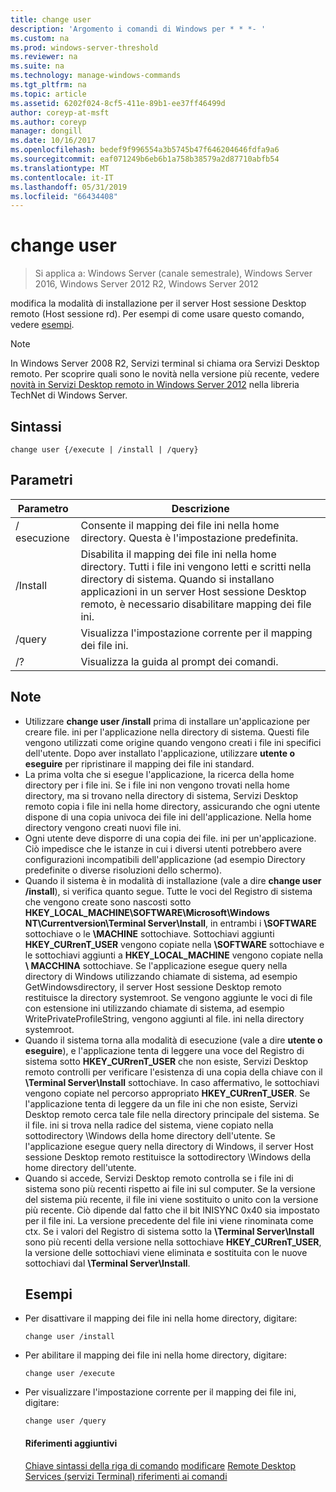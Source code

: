 ```yaml
---
title: change user
description: 'Argomento i comandi di Windows per * * *- '
ms.custom: na
ms.prod: windows-server-threshold
ms.reviewer: na
ms.suite: na
ms.technology: manage-windows-commands
ms.tgt_pltfrm: na
ms.topic: article
ms.assetid: 6202f024-8cf5-411e-89b1-ee37ff46499d
author: coreyp-at-msft
ms.author: coreyp
manager: dongill
ms.date: 10/16/2017
ms.openlocfilehash: bedef9f996554a3b5745b47f646204646fdfa9a6
ms.sourcegitcommit: eaf071249b6eb6b1a758b38579a2d87710abfb54
ms.translationtype: MT
ms.contentlocale: it-IT
ms.lasthandoff: 05/31/2019
ms.locfileid: "66434408"
---
```

# <a name="change-user"></a>change user

>Si applica a: Windows Server (canale semestrale), Windows Server 2016, Windows Server 2012 R2, Windows Server 2012

modifica la modalità di installazione per il server Host sessione Desktop remoto (Host sessione rd).
Per esempi di come usare questo comando, vedere [esempi](#BKMK_examples).
> [!NOTE]
> In Windows Server 2008 R2, Servizi terminal si chiama ora Servizi Desktop remoto. Per scoprire quali sono le novità nella versione più recente, vedere [novità in Servizi Desktop remoto in Windows Server 2012](https://technet.microsoft.com/library/hh831527) nella libreria TechNet di Windows Server.
> ## <a name="syntax"></a>Sintassi
> ```
> change user {/execute | /install | /query}
> ```
> ## <a name="parameters"></a>Parametri
> 
> | Parametro |                                                                                                 Descrizione                                                                                                  |
> |-----------|--------------------------------------------------------------------------------------------------------------------------------------------------------------------------------------------------------------|
> | / esecuzione  |                                                                Consente il mapping dei file ini nella home directory. Questa è l'impostazione predefinita.                                                                 |
> | /Install  | Disabilita il mapping dei file ini nella home directory. Tutti i file ini vengono letti e scritti nella directory di sistema. Quando si installano applicazioni in un server Host sessione Desktop remoto, è necessario disabilitare mapping dei file ini. |
> |  /query   |                                                                             Visualizza l'impostazione corrente per il mapping dei file ini.                                                                              |
> |    /?     |                                                                                     Visualizza la guida al prompt dei comandi.                                                                                     |
> 
> ## <a name="remarks"></a>Note
> - Utilizzare **change user /install** prima di installare un'applicazione per creare file. ini per l'applicazione nella directory di sistema. Questi file vengono utilizzati come origine quando vengono creati i file ini specifici dell'utente. Dopo aver installato l'applicazione, utilizzare **utente o eseguire** per ripristinare il mapping dei file ini standard.
> - La prima volta che si esegue l'applicazione, la ricerca della home directory per i file ini. Se i file ini non vengono trovati nella home directory, ma si trovano nella directory di sistema, Servizi Desktop remoto copia i file ini nella home directory, assicurando che ogni utente dispone di una copia univoca dei file ini dell'applicazione. Nella home directory vengono creati nuovi file ini.
> - Ogni utente deve disporre di una copia dei file. ini per un'applicazione. Ciò impedisce che le istanze in cui i diversi utenti potrebbero avere configurazioni incompatibili dell'applicazione (ad esempio Directory predefinite o diverse risoluzioni dello schermo).
> - Quando il sistema è in modalità di installazione (vale a dire **change user /install**), si verifica quanto segue. Tutte le voci del Registro di sistema che vengono create sono nascosti sotto **HKEY_LOCAL_MACHINE\SOFTWARE\Microsoft\Windows NT\Currentversion\Terminal Server\Install**, in entrambi i **\SOFTWARE** sottochiave o le **\MACHINE** sottochiave. Sottochiavi aggiunti **HKEY_CURrenT_USER** vengono copiate nella **\SOFTWARE** sottochiave e le sottochiavi aggiunti a **HKEY_LOCAL_MACHINE** vengono copiate nella **\ MACCHINA** sottochiave. Se l'applicazione esegue query nella directory di Windows utilizzando chiamate di sistema, ad esempio GetWindowsdirectory, il server Host sessione Desktop remoto restituisce la directory systemroot. Se vengono aggiunte le voci di file con estensione ini utilizzando chiamate di sistema, ad esempio WritePrivateProfileString, vengono aggiunti al file. ini nella directory systemroot.
> - Quando il sistema torna alla modalità di esecuzione (vale a dire **utente o eseguire**), e l'applicazione tenta di leggere una voce del Registro di sistema sotto **HKEY_CURrenT_USER** che non esiste, Servizi Desktop remoto controlli per verificare l'esistenza di una copia della chiave con il **\Terminal Server\Install** sottochiave. In caso affermativo, le sottochiavi vengono copiate nel percorso appropriato **HKEY_CURrenT_USER**. Se l'applicazione tenta di leggere da un file ini che non esiste, Servizi Desktop remoto cerca tale file nella directory principale del sistema. Se il file. ini si trova nella radice del sistema, viene copiato nella sottodirectory \Windows della home directory dell'utente. Se l'applicazione esegue query nella directory di Windows, il server Host sessione Desktop remoto restituisce la sottodirectory \Windows della home directory dell'utente.
> - Quando si accede, Servizi Desktop remoto controlla se i file ini di sistema sono più recenti rispetto ai file ini sul computer. Se la versione del sistema più recente, il file ini viene sostituito o unito con la versione più recente. Ciò dipende dal fatto che il bit INISYNC 0x40 sia impostato per il file ini. La versione precedente del file ini viene rinominata come ctx. Se i valori del Registro di sistema sotto la **\Terminal Server\Install** sono più recenti della versione nella sottochiave **HKEY_CURrenT_USER**, la versione delle sottochiavi viene eliminata e sostituita con le nuove sottochiavi dal **\Terminal Server\Install**.
>   ## <a name="BKMK_examples"></a>Esempi
> - Per disattivare il mapping dei file ini nella home directory, digitare:
>   ```
>   change user /install
>   ```
> - Per abilitare il mapping dei file ini nella home directory, digitare:
>   ```
>   change user /execute
>   ```
> - Per visualizzare l'impostazione corrente per il mapping dei file ini, digitare:
>   ```
>   change user /query
>   ```
>   #### <a name="additional-references"></a>Riferimenti aggiuntivi
>   [Chiave sintassi della riga di comando](command-line-syntax-key.md)
>   [modificare](change.md)
>   [Remote Desktop Services &#40;servizi Terminal&#41; riferimenti ai comandi](remote-desktop-services-terminal-services-command-reference.md)
